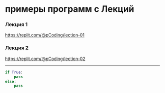 # примеры программ с Лекций  

### Лекция 1  
https://replit.com/@pCoding/lection-01  


### Лекция 2  
https://replit.com/@pCoding/lection-02  

---  

```py
if True:
	pass
else:
	pass
```
